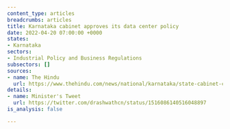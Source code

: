 ```yaml
---
content_type: articles
breadcrumbs: articles
title: Karnataka cabinet approves its data center policy
date: 2022-04-20 07:00:00 +0000
states:
- Karnataka
sectors:
- Industrial Policy and Business Regulations
subsectors: []
sources:
- name: The Hindu
  url: https://www.thehindu.com/news/national/karnataka/state-cabinet-clears-data-centre-policy/article65332930.ece
details:
- name: Minister's Tweet
  url: https://twitter.com/drashwathcn/status/1516086140516048897
is_analysis: false

---
```


